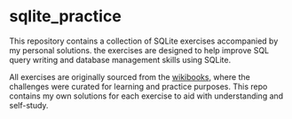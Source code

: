 # sqlite_practice
This repository contains a collection of SQLite exercises accompanied by my personal solutions. the exercises are designed to help improve SQL query writing and database management skills using SQLite.

All exercises are originally sourced from the [wikibooks](https://en.wikibooks.org/wiki/SQL_Exercises), where the challenges were curated for learning and practice purposes. This repo contains my own solutions for each exercise to aid with understanding and self-study.
